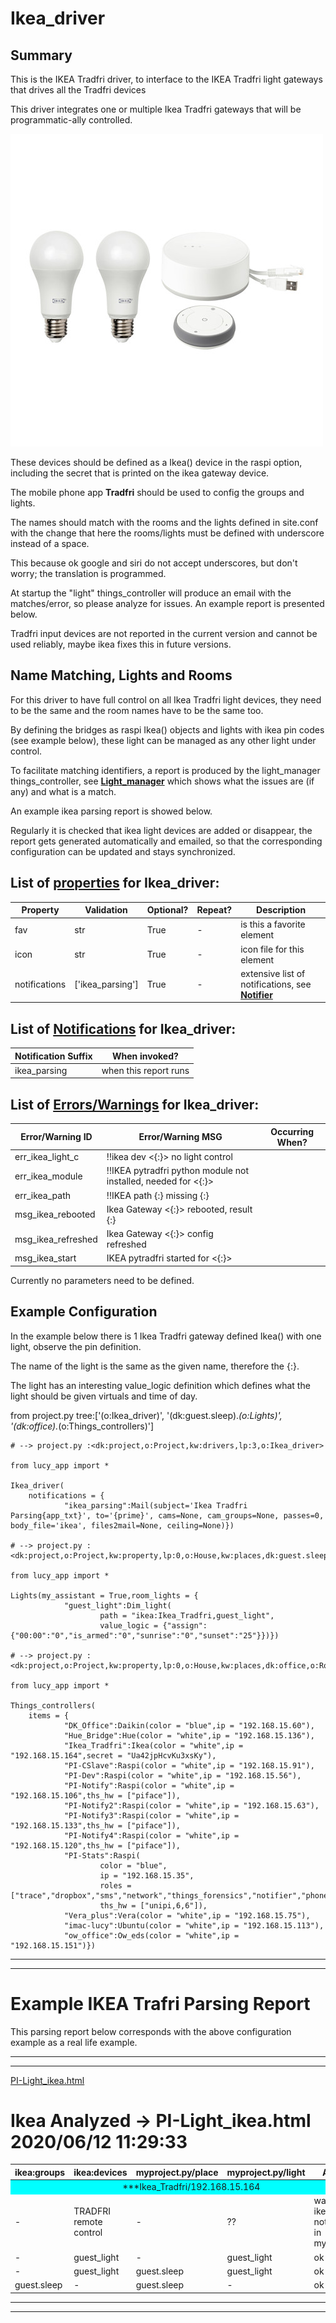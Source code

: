 <!--s_name-->
# Ikea_driver

<!--e_name-->

<!--s_role-->
<!--e_role-->

## Summary

<!--s_descr-->
This is the IKEA Tradfri driver, to interface to the IKEA Tradfri light gateways that drives all the Tradfri devices

<!--e_descr-->

This driver integrates one or multiple Ikea Tradfri gateways that will be programmatic-ally controlled.

![ikea_tradfri](ikea_tradfri.JPG)

These devices should be defined as a Ikea() device in the raspi option, including the secret that is printed on the ikea gateway device. 

The mobile phone app __Tradfri__ should be used to config the groups and lights.  

The names should match with the rooms and the lights defined in site.conf with the change that here the rooms/lights must be defined with underscore instead of a space.

This because ok google and siri do not accept underscores, but don't worry; the translation is programmed. 

At startup the "light" things_controller will produce an email with the matches/error, so please analyze for issues.  An example report is presented below.

Tradfri input devices are not reported in the current version and cannot be used reliably, maybe ikea fixes this in future versions.
 

## Name Matching, Lights and Rooms

For this driver to have full control on all Ikea Tradfri light devices, they need to be the same and the room names have to be the same too.

By defining the bridges as raspi Ikea() objects and lights with ikea pin codes (see example below), these light can be managed as any other light under control. 

To facilitate matching identifiers, a report is produced by the light_manager things_controller, see [__Light_manager__](Light_manager.md) which shows what the issues are (if any) and what is a match.

An example ikea parsing report is showed below.

Regularly it is checked that ikea light devices are added or disappear, the report gets generated automatically and emailed, so that the corresponding configuration can be updated and stays synchronized.

<!--s_tbl-->
## List of [properties](Properties.md) for __Ikea_driver__:

  | Property | Validation | Optional? | Repeat? | Description |
  | --- | --- | --- | --- | --- |
  | fav | str | True | - | is this a favorite element | 
  | icon | str | True | - | icon file for this element | 
  | notifications | ['ikea_parsing'] | True | - | extensive list of notifications, see [__Notifier__](Notifier.md) | 

## List of [Notifications](Notifier.md) for  __Ikea_driver__:

  | Notification Suffix | When invoked? |
  | --- | --- | 
  | ikea_parsing | when this report runs | 

## List of [Errors/Warnings](Error_Warn.md) for  __Ikea_driver__:

  | Error/Warning ID | Error/Warning MSG | Occurring When? |
  | --- | --- | --- | 
  | err_ikea_light_c | !!ikea dev <{:}> no light control |  
  | err_ikea_module | !!IKEA pytradfri python module not installed, needed for <{:}> |  
  | err_ikea_path | !!IKEA path {:} missing {:} |  
  | msg_ikea_rebooted | Ikea Gateway <{:}> rebooted, result {:} |  
  | msg_ikea_refreshed | Ikea Gateway <{:}> config refreshed |  
  | msg_ikea_start | IKEA pytradfri started for <{:}> |  
<!--e_tbl-->

Currently no parameters need to be defined.

## Example Configuration

In the example below there is 1 Ikea Tradfri gateway defined Ikea() with one light, observe the pin definition.  

The name of the light is the same as the given name, therefore the \{:\}.

The light has an interesting value_logic definition which defines what the light should be given virtuals and time of day.

<!--s_insert_{"tree":["(o:Ikea_driver)","(dk:guest.sleep).*(o:Lights)","(dk:office).*(o:Things_controllers)"]}-->

from project.py tree:['(o:Ikea_driver)', '(dk:guest.sleep).*(o:Lights)', '(dk:office).*(o:Things_controllers)']
```python3
# --> project.py :<dk:project,o:Project,kw:drivers,lp:3,o:Ikea_driver>

from lucy_app import *

Ikea_driver(
    notifications = {
            "ikea_parsing":Mail(subject='Ikea Tradfri Parsing{app_txt}', to='{prime}', cams=None, cam_groups=None, passes=0, body_file='ikea', files2mail=None, ceiling=None)})

# --> project.py :<dk:project,o:Project,kw:property,lp:0,o:House,kw:places,dk:guest.sleep,o:Room,kw:contents,lp:4,o:Lights>

from lucy_app import *

Lights(my_assistant = True,room_lights = {
            "guest_light":Dim_light(
                    path = "ikea:Ikea_Tradfri,guest_light",
                    value_logic = {"assign":{"00:00":"0","is_armed":"0","sunrise":"0","sunset":"25"}})})

# --> project.py :<dk:project,o:Project,kw:property,lp:0,o:House,kw:places,dk:office,o:Room,kw:contents,lp:0,o:Things_controllers>

from lucy_app import *

Things_controllers(
    items = {
            "DK_Office":Daikin(color = "blue",ip = "192.168.15.60"),
            "Hue_Bridge":Hue(color = "white",ip = "192.168.15.136"),
            "Ikea_Tradfri":Ikea(color = "white",ip = "192.168.15.164",secret = "Ua42jpHcvKu3xsKy"),
            "PI-CSlave":Raspi(color = "white",ip = "192.168.15.91"),
            "PI-Dev":Raspi(color = "white",ip = "192.168.15.56"),
            "PI-Notify":Raspi(color = "white",ip = "192.168.15.106",ths_hw = ["piface"]),
            "PI-Notify2":Raspi(color = "white",ip = "192.168.15.63"),
            "PI-Notify3":Raspi(color = "white",ip = "192.168.15.133",ths_hw = ["piface"]),
            "PI-Notify4":Raspi(color = "white",ip = "192.168.15.120",ths_hw = ["piface"]),
            "PI-Stats":Raspi(
                    color = "blue",
                    ip = "192.168.15.35",
                    roles = ["trace","dropbox","sms","network","things_forensics","notifier","phone"],
                    ths_hw = ["unipi,6,6"]),
            "Vera_plus":Vera(color = "white",ip = "192.168.15.75"),
            "imac-lucy":Ubuntu(color = "white",ip = "192.168.15.113"),
            "ow_office":Ow_eds(color = "white",ip = "192.168.15.151")})

```

<!--e_insert-->

* * * 
* * * 
# Example IKEA Trafri Parsing Report

This parsing report below corresponds with the above configuration example as a real life example.

* * * 
* * * 

<!--s_insert_{"role":"light","suffix":"ikea"}-->


[PI-Light_ikea.html](PI-Light_ikea.html)

<!DOCTYPE html><html><body><h1>Ikea Analyzed -> PI-Light_ikea.html  2020/06/12 11:29:33</h1><table><thead><tr><th>ikea:groups</th><th>ikea:devices</th><th>myproject.py/place</th><th>myproject.py/light</th><th>Analysis</th></tr></thead><tbody><tr><td style='background-color:cyan;text-align:center' colspan='5'>***Ikea_Tradfri/192.168.15.164</td></tr><tr><td>-</td><td>TRADFRI remote control</td><td>-</td><td>??</td><td>warning : ikea sensor not defined in myproject.py</td></tr><tr><td>-</td><td>guest_light</td><td>-</td><td>guest_light</td><td>ok</td></tr><tr><td>-</td><td>guest_light</td><td>guest.sleep</td><td>guest_light</td><td>ok</td></tr><tr><td>guest.sleep</td><td>-</td><td>guest.sleep</td><td>-</td><td>ok</td></tr></tbody></table></body></html>
<!--e_insert-->

* * * 
* * *
